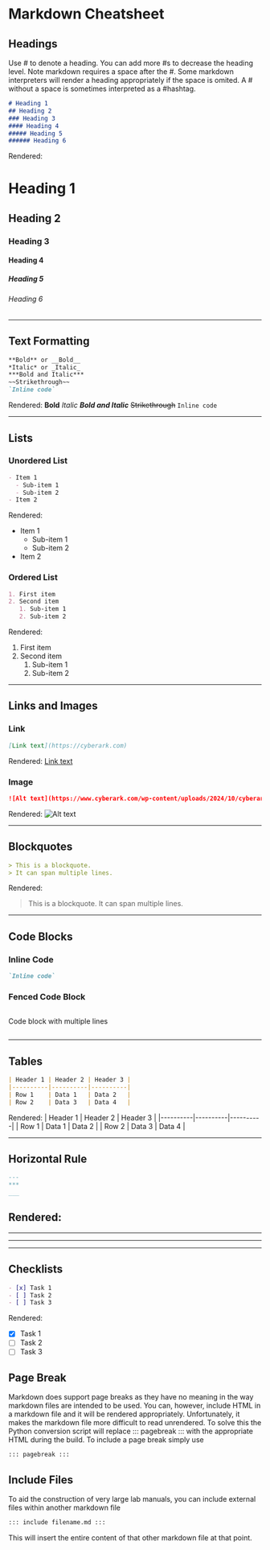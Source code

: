 # Markdown Cheatsheet

## Headings
Use # to denote a heading.  You can add more #s to decrease the heading level.  Note markdown requires a space after the #.  Some markdown interpreters will render a heading appropriately if the space is omited.  A # without a space is sometimes interpreted as a #hashtag.

```markdown
# Heading 1
## Heading 2
### Heading 3
#### Heading 4
##### Heading 5
###### Heading 6
```
Rendered:
# Heading 1
## Heading 2
### Heading 3
#### Heading 4
##### Heading 5
###### Heading 6

---

## Text Formatting
```markdown
**Bold** or __Bold__
*Italic* or _Italic_
***Bold and Italic***
~~Strikethrough~~
`Inline code`
```
Rendered:
**Bold**
*Italic*
***Bold and Italic***
~~Strikethrough~~
`Inline code`

---

## Lists
### Unordered List
```markdown
- Item 1
  - Sub-item 1
  - Sub-item 2
- Item 2
```
Rendered:
- Item 1
  - Sub-item 1
  - Sub-item 2
- Item 2

### Ordered List
```markdown
1. First item
2. Second item
   1. Sub-item 1
   2. Sub-item 2
```
Rendered:
1. First item
2. Second item
   1. Sub-item 1
   2. Sub-item 2

---

## Links and Images
### Link
```markdown
[Link text](https://cyberark.com)
```
Rendered:
[Link text](https://cyberark.com)

### Image
```markdown
![Alt text](https://www.cyberark.com/wp-content/uploads/2024/10/cyberark-logo.svg)
```
Rendered:
![Alt text](https://www.cyberark.com/wp-content/uploads/2024/10/cyberark-logo.svg)

---

## Blockquotes
```markdown
> This is a blockquote.
> It can span multiple lines.
```
Rendered:
> This is a blockquote.
> It can span multiple lines.

---

## Code Blocks
### Inline Code
```markdown
`Inline code`
```

### Fenced Code Block
```markdown
```
Code block
with multiple lines
```
```

---

## Tables
```markdown
| Header 1 | Header 2 | Header 3 |
|----------|----------|----------|
| Row 1    | Data 1   | Data 2   |
| Row 2    | Data 3   | Data 4   |
```
Rendered:
| Header 1 | Header 2 | Header 3 |
|----------|----------|----------|
| Row 1    | Data 1   | Data 2   |
| Row 2    | Data 3   | Data 4   |

---

## Horizontal Rule
```markdown
---
***
___
```
Rendered:
---
***
___

---

## Checklists
```markdown
- [x] Task 1
- [ ] Task 2
- [ ] Task 3
```
Rendered:
- [x] Task 1
- [ ] Task 2
- [ ] Task 3

## Page Break
Markdown does support page breaks as they have no meaning in the way markdown files are intended to be used.  You can, however, include HTML in a markdown file and it will be rendered appropriately.  Unfortunately, it makes the markdown file more difficult to read unrendered.  To solve this the Python conversion script will replace ::: pagebreak ::: with the appropriate HTML during the build.  To include a page break simply use 
```markdown
::: pagebreak :::
```

## Include Files
To aid the  construction of very large lab manuals, you can include external files within another markdown file
```markdown
::: include filename.md :::
```
This will insert the entire content of that other markdown file at that point.